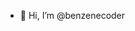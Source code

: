 - 👋 Hi, I’m @benzenecoder

<!---
benzenecoder/benzenecoder is a ✨ special ✨ repository because its `README.md` (this file) appears on your GitHub profile.
You can click the Preview link to take a look at your changes.
--->
